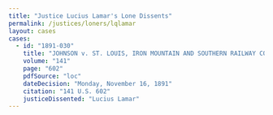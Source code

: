 ```yaml
---
title: "Justice Lucius Lamar's Lone Dissents"
permalink: /justices/loners/lqlamar
layout: cases
cases:
  - id: "1891-030"
    title: "JOHNSON v. ST. LOUIS, IRON MOUNTAIN AND SOUTHERN RAILWAY COMPANY."
    volume: "141"
    page: "602"
    pdfSource: "loc"
    dateDecision: "Monday, November 16, 1891"
    citation: "141 U.S. 602"
    justiceDissented: "Lucius Lamar"
---
```

